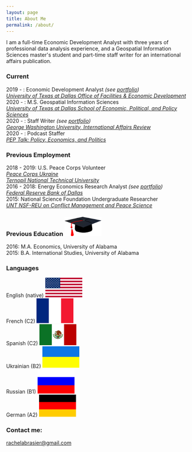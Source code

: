 ```yaml
---
layout: page
title: About Me
permalink: /about/
---
```


I am a full-time Economic Development Analyst with three years of professional data analysis experience, and a Geospatial Information Sciences master's student and part-time staff writer for an international affairs publication.

### Current

2019 - : Economic Development Analyst *(see [portfolio](https://rachelabrasier.github.io/pubs#the-university-of-texas-at-dallas-the-connection-economic-development-and-our-community))*  
[*University of Texas at Dallas Office of Facilities & Economic Development*](https://utdallas.edu/economicengine/)  
2020 - : M.S. Geospatial Information Sciences  
[*University of Texas at Dallas School of Economic, Political, and Policy Sciences*](https://epps.utdallas.edu/)   
2020 - : Staff Writer *(see [portfolio](https://rachelabrasier.github.io/pubs#george-washington-university-international-affairs-review))*  
[*George Washington University, International Affairs Review*](https://iar-gwu.org/)  
2020 - : Podcast Staffer  
[*PEP Talk: Policy, Economics, and Politics*](https://anchor.fm/epps-podcast)

### Previous Employment

2018 - 2019: U.S. Peace Corps Volunteer  
[*Peace Corps Ukraine*](https://www.peacecorps.gov/ukraine/)  
[*Ternopil National Technical University*](http://tntu.edu.ua/?p=uk/main/)  
2016 - 2018: Energy Economics Research Analyst *(see [portfolio](https://rachelabrasier.github.io/pubs#federal-reserve-bank-of-dallas-southwest-economy))*  
[*Federal Reserve Bank of Dallas*](https://www.dallasfed.org/research/)  
2015: National Science Foundation Undergraduate Researcher  
[*UNT NSF-REU on Conflict Management and Peace Science*](https://politicalscience.unt.edu/peace-studies/unt-nsf-reu-conflict-management-and-peace-science)

### Previous Education <img src="/images/education.png" alt="drawing" width="100">

2016: M.A. Economics, University of Alabama  
2015: B.A. International Studies, University of Alabama

### Languages

English (native) <img src="/images/usa-flag.png" alt="drawing" width="100">  
French (C2) <img src="/images/france-flag.png" alt="drawing" width="100">  
Spanish (C2) <img src="/images/mexico-flag.png" alt="drawing" width="100">  
Ukrainian (B2) <img src="/images/ukraine-flag.png" alt="drawing" width="100">  
Russian (B1) <img src="/images/russia-flag.png" alt="drawing" width="100">  
German (A2) <img src="/images/germany-flag.png" alt="drawing" width="100">

### Contact me:

[rachelabrasier@gmail.com](mailto:rachelabrasier@gmail.com)
